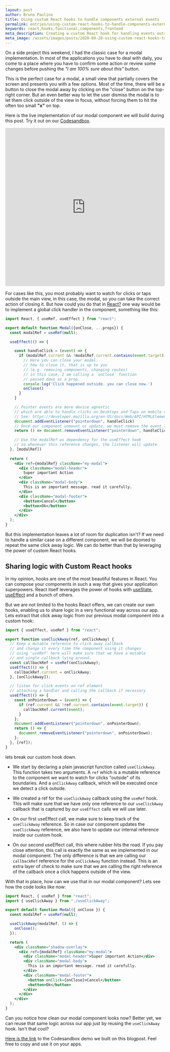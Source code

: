 ```yaml
---
layout: post
author: Bruno Paulino
title: Using custom React hooks to handle components external events
permalink: entries/using-custom-react-hooks-to-handle-components-external-events
keywords: react,hooks,functional,components,frontend
meta_description: Creating a custom React hook for handling events outside of components like dismissing a modal.
meta_image: /assets/images/posts/2020-09-20-using-custom-react-hooks-to-handle-components-external-events.jpg
---
```


On a side project this weekend, I had the classic case for a modal implementation. In most of the applications you have to deal with daily, you come to a place where you have to confirm some action or review some changes before pushing the _"I am 100% sure about this"_ button.

This is the perfect case for a modal, a small view that partially covers the screen and presents you with a few options. Most of the time, there will be a button to close the modal away by clicking on the "close" button on the top-right corner. But an even better way to let the user dismiss the modal is to let them click outside of the view in focus, without forcing them to hit the often too small __"x"__ on top.

Here is the live implementation of our modal component we will build during this post. Try it out on our [Codesandbox](https://codesandbox.io/s/small-browser-vosod?file=/src/Modal.js).

<iframe src="https://codesandbox.io/embed/react-custom-hooks-see0d?fontsize=14&hidenavigation=1&theme=dark&view=preview"
     style="width:100%; height:500px; border:0; border-radius: 4px; overflow:hidden;"
     title="react-custom-hooks"
     allow="accelerometer; ambient-light-sensor; camera; encrypted-media; geolocation; gyroscope; hid; microphone; midi; payment; usb; vr; xr-spatial-tracking"
     sandbox="allow-forms allow-modals allow-popups allow-presentation allow-same-origin allow-scripts"
   ></iframe>

For cases like this, you most probably want to watch for clicks or taps outside the main view, in this case, the modal, so you can take the correct action of closing it. But how could you do that in [React?](https://reactjs.org/) one way would be to implement a global click handler in the component, something like this:

```jsx
import React, { useRef, useEffect } from "react";

export default function Modal({onClose, ...props}) {
  const modalRef = useRef(null);

  useEffect(() => {

    const handleClick = (event) => {
      if (modalRef.current && !modalRef.current.contains(event.target)) {
        // Here you can close your modal.
        // how to close it, that is up to you
        // (e.g. removing components, changing routes)
        // in this case, I am calling a `onClose` function
        // passed down as a prop.
        console.log('Click happened outside. you can close now.')
        onClose()
      }
    }

    // Pointer events are more device agnostic
    // which are able to handle clicks on Desktops and Taps on mobile devices
    // See: https://developer.mozilla.org/en-US/docs/Web/API/HTMLElement/pointerdown_event
    document.addEventListener("pointerdown", handleClick)
    // Once our component unmount or update, we must remove the event listener
    return () => document.removeEventListener("pointerdown", handleClick)

    // Use the modalRef as dependency for the useEffect hook
    // so whenever this reference changes, the listener will update
  }, [modalRef])
  
  return (
    <div ref={modalRef} className="my-modal">
      <div className="modal-header">
        Super important Action
      </div>
      <div className="modal-body">
        This is an important message. read it carefully.
      </div>
      <div className="modal-footer">
        <button>Cancel</button>
        <button>Ok</button>
      </div>
    </div>
  );
}
```

But this implementation leaves a lot of room for duplication isn't? If we need to handle a similar case on a different component, we will be doomed to repeat the same click away logic. We can do better than that by leveraging the power of custom React hooks.

## Sharing logic with Custom React hooks

In my opinion, hooks are one of the most beautiful features in React. You can compose your components in such a way that gives your application superpowers. React itself leverages the power of hooks with [useState](https://reactjs.org/docs/hooks-state.html), [useEffect](https://reactjs.org/docs/hooks-effect.html) and a bunch of others.

But we are not limited to the hooks React offers, we can create our own hooks, enabling us to share logic in a very functional way across our app. Lets extract that click away logic from our previous modal component into a custom hook:

```jsx
import { useEffect, useRef } from "react";

export function useClickAway(ref, onClickAway) {
  // Keep a mutable reference to click away callback
  // and change it every time the component using it changes
  // using 'useRef' here will make sure that we have a mutable
  // and single callback lying around.
  const callbackRef = useRef(onClickAway);
  useEffect(() => {
    callbackRef.current = onClickAway;
  }, [onClickAway]);

  // listen for click events on ref element
  // attaching a handler and calling the callback if necessary
  useEffect(() => {
    const onPointerDown = (event) => {
      if (ref.current && !ref.current.contains(event.target)) {
        callbackRef.current(event);
      }
    };
    document.addEventListener("pointerdown", onPointerDown);
    return () => {
      document.removeEventListener("pointerdown", onPointerDown);
    };
  }, [ref]);
}
```

lets break our custom hook down.

* We start by declaring a plain javascript function called `useClickAway`. This function takes two arguments. A `ref` which is a mutable reference to the component we want to watch for clicks "outside" of its boundaries. And a `onClickAway` callback, which will be executed once we detect a click outside.

* We created a ref for the `useClickAway` callback using the `useRef` hook. This will make sure that we have only one reference to our `useClickAway` callback that is captured by our `useEffect` calls we will use later.

* On our first useEffect call, we make sure to keep track of the `useClickAway` reference. So in case our component updates the `useClickAway` reference, we also have to update our internal reference inside our custom hook.

* On our second useEffect call, this where rubber hits the road. If you pay close attention, this call is exactly the same as we implemented in our modal component. The only difference is that we are calling our `callbackRef` reference for the `onClickAway` function instead. This is an extra layer of check to make sure that we are calling the right reference of the callback once a click happens outside of the view.

With that in place, how can we use that in our modal component? Lets see how the code looks like now:

```jsx
import React, { useRef } from "react";
import { useClickAway } from "./useClickAway";

export default function Modal({ onClose }) {
  const modalRef = useRef(null);

  useClickAway(modalRef, () => {
    onClose();
  });

  return (
    <div className="shadow-overlay">
      <div ref={modalRef} className="my-modal">
        <div className="modal-header">Super important Action</div>
        <div className="modal-body">
          This is an important message. read it carefully.
        </div>
        <div className="modal-footer">
          <button onClick={onClose}>Cancel</button>
          <button>Ok</button>
        </div>
      </div>
    </div>
  );
}
```

Can you notice how clean our modal component looks now? Better yet, we can reuse that same logic across our app just by reusing the `useClickAway` hook. Isn't that cool?

[Here is the link](https://codesandbox.io/s/react-custom-hooks-see0d) to the Codesandbox demo we built on this blogpost. Feel free to copy and use it on your apps.